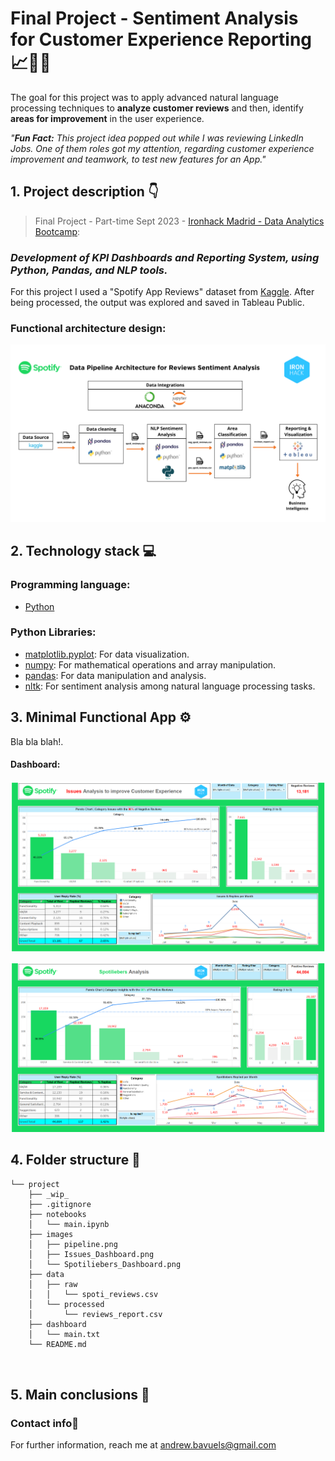# **Final Project - Sentiment Analysis for Customer Experience Reporting 📈📲🎵**

The goal for this project was to apply advanced natural language processing techniques to **analyze customer reviews** and then, identify **areas for improvement** in the user experience.

*"**Fun Fact:** This project idea popped out while I was reviewing LinkedIn Jobs. One of them roles got my attention, regarding customer experience improvement and teamwork, to test new features for an App."*

## 1. Project description 👇
> Final Project - Part-time Sept 2023 - [Ironhack Madrid - Data Analytics Bootcamp](https://www.ironhack.com/es-en/data-analytics):
> 
### **_Development of KPI Dashboards and Reporting System, using Python, Pandas, and NLP tools._**

For this project I used a "Spotify App Reviews" dataset from [Kaggle](https://www.kaggle.com/datasets/mfaaris/spotify-app-reviews-2022). After being processed, the output was explored and saved in Tableau Public.

### Functional architecture design:

![Spoti_pipeline](https://github.com/AndrewBavuels/Final-Project-Sentiment-Analysis-for-Customer-Experience-Reporting/blob/main/images/pipeline.png)
>
## **2. Technology stack 💻**

### Programming language:
- [Python](https://docs.python.org/3/)


### Python Libraries:
- [matplotlib.pyplot](https://matplotlib.org/stable/contents.html): For data visualization.
- [numpy](https://numpy.org/doc/stable/): For mathematical operations and array manipulation.
- [pandas](https://pandas.pydata.org/docs/reference/frame.html): For data manipulation and analysis.
- [nltk](https://nltk.org/): For sentiment analysis among natural language processing tasks.

## **3. Minimal Functional App ⚙️**

Bla bla blah!.



#### Dashboard:

![Issues Dashboard](https://github.com/AndrewBavuels/Final-Project-Sentiment-Analysis-for-Customer-Experience-Reporting/blob/main/images/Issues%20Dashboard.png)

![Spotiliebers Dashboard](https://github.com/AndrewBavuels/Final-Project-Sentiment-Analysis-for-Customer-Experience-Reporting/blob/main/images/Spotiliebers%20Dashboard.png)

## **4. Folder structure 📁**
```
└── project
    ├── _wip_
    ├── .gitignore
    ├── notebooks
    │   └── main.ipynb
    ├── images
    │   ├── pipeline.png
    │   ├── Issues_Dashboard.png
    │   └── Spotiliebers_Dashboard.png
    ├── data
    │   ├── raw
    │   │   └── spoti_reviews.csv
    │   └── processed
    │       └── reviews_report.csv
    ├── dashboard
    │   └── main.txt
    └── README.md

    
```

## **5. Main conclusions 📁**



###  **Contact info📧**
For further information, reach me at andrew.bavuels@gmail.com
